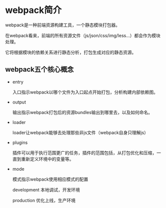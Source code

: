 # webpack简介

webpack是一种前端资源构建工具，一个静态模块打包器。

在webpack看来，前端的所有资源文件（js/json/css/img/less...）都会作为模块处理。

它将根据模块的依赖关系进行静态分析，打包生成对应的静态资源。

## webpack五个核心概念

- entry

  入口指示webpack以哪个文件为入口起点开始打包，分析构建内部依赖图。

- output

  输出指示webpack打包后的资源bundles输出到哪里去，以及如何命名。

- loader

  loader让webpack能够去处理那些非js文件（webpack自身只理解js）

- plugins

  插件可以用于执行范围更广的任务，插件的范围包括，从打包优化和压缩，一直到重新定义环境中的变量等。

- mode

  模式指示webpack使用相应模式的配置

  development	本地调试，开发环境

  production	优化上线，生产环境